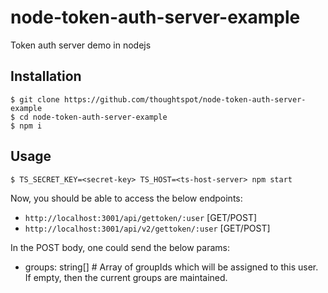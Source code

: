 # node-token-auth-server-example
Token auth server demo in nodejs

## Installation

```
$ git clone https://github.com/thoughtspot/node-token-auth-server-example
$ cd node-token-auth-server-example
$ npm i
```

## Usage

```
$ TS_SECRET_KEY=<secret-key> TS_HOST=<ts-host-server> npm start
```

Now, you should be able to access the below endpoints:

- `http://localhost:3001/api/gettoken/:user` [GET/POST]
- `http://localhost:3001/api/v2/gettoken/:user` [GET/POST]

In the POST body, one could send the below params:

- groups: string[] # Array of groupIds which will be assigned to this user. If empty, then the current groups are maintained.

